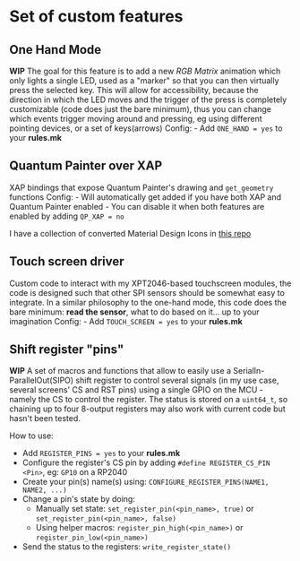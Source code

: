 # Set of custom features

## One Hand Mode
**WIP** The goal for this feature is to add a new *RGB Matrix* animation which only lights a single LED, used as a "marker" so that you can then virtually press the selected key. This will allow for accessibility, because the direction in which the LED moves and the trigger of the press is completely customizable (code does just the bare minimum), thus you can change which events trigger moving around and pressing, eg using different pointing devices, or a set of keys(arrows)
Config:
    - Add `ONE_HAND = yes` to your **rules.mk**

## Quantum Painter over XAP
XAP bindings that expose Quantum Painter's drawing and `get_geometry` functions
Config:
    - Will automatically get added if you have both XAP and Quantum Painter enabled
    - You can disable it when both features are enabled by adding `QP_XAP = no`

I have a collection of converted Material Design Icons in [this repo](https://github.com/elpekenin/mdi-icons-qgf)

## Touch screen driver
Custom code to interact with my XPT2046-based touchscreen modules, the code is designed such that other SPI sensors should be somewhat easy to integrate. In a similar philosophy to the one-hand mode, this code does the bare minimum: **read the sensor**, what to do based on it... up to your imagination
Config:
    - Add `TOUCH_SCREEN = yes` to your **rules.mk**

## Shift register "pins"
**WIP** A set of macros and functions that allow to easily use a SerialIn-ParallelOut(SIPO) shift register to control several signals (in my use case, several screens' CS and RST pins) using a single GPIO on the MCU - namely the CS to control the register.
The status is stored on a `uint64_t`, so chaining up to four 8-output registers may also work with current code but hasn't been tested.

How to use:
 - Add `REGISTER_PINS = yes` to your **rules.mk**
 - Configure the register's CS pin by adding `#define REGISTER_CS_PIN <Pin>`, eg: `GP10` on a RP2040
 - Create your pin(s) name(s) using: `CONFIGURE_REGISTER_PINS(NAME1, NAME2, ...)`
 - Change a pin's state by doing:
   - Manually set state: `set_register_pin(<pin_name>, true)` or `set_register_pin(<pin_name>, false)`
   - Using helper macros: `register_pin_high(<pin_name>)` or `register_pin_low(<pin_name>)`
 - Send the status to the registers: `write_register_state()`
